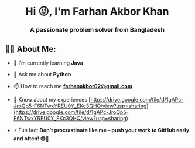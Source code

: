 
<h1 align="center">Hi 😜, I'm Farhan Akbor Khan</h1>
<h3 align="center">A passionate problem solver from Bangladesh</h3>

## 👨‍💻 About Me:


- 🌱 I’m currently learning **Java**

- 💬 Ask me about **Python**

- 📫 How to reach me **farhanakbor02@gmail.com**

- 📄 Know about my experiences [https://drive.google.com/file/d/1gAPc-JroQp5-F6NTwxYREU0Y_EKc3QHQ/view?usp=sharing](https://drive.google.com/file/d/1gAPc-JroQp5-F6NTwxYREU0Y_EKc3QHQ/view?usp=sharing)

- ⚡ Fun fact **Don’t procrastinate like me – push your work to GitHub early and often! 😅🚀**



